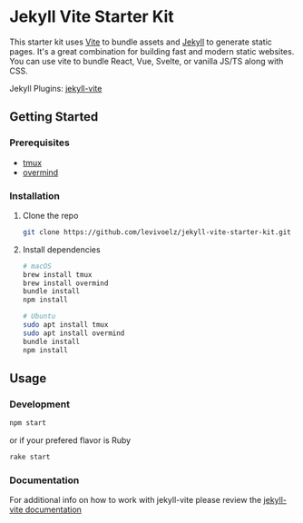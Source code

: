 # Jekyll Vite Starter Kit

This starter kit uses [Vite](https://vitejs.dev/) to bundle assets and [Jekyll](https://jekyllrb.com/) to generate static pages. It's a great combination for building fast and modern static websites. You can use vite to bundle React, Vue, Svelte, or vanilla JS/TS along with CSS.

Jekyll Plugins: [jekyll-vite](https://github.com/ElMassimo/jekyll-vite)

## Getting Started

### Prerequisites

- [tmux](https://github.com/tmux/tmux/wiki)
- [overmind](https://github.com/DarthSim/overmind)

### Installation

1. Clone the repo
    ```sh
    git clone https://github.com/levivoelz/jekyll-vite-starter-kit.git
    ```
2. Install dependencies
    ```sh
    # macOS
    brew install tmux
    brew install overmind
    bundle install
    npm install

    # Ubuntu
    sudo apt install tmux
    sudo apt install overmind
    bundle install
    npm install
    ```

## Usage

### Development

```sh
npm start
```

or if your prefered flavor is Ruby

```sh
rake start
```

### Documentation

For additional info on how to work with jekyll-vite please review the [ jekyll-vite documentation](https://github.com/ElMassimo/jekyll-vite)
